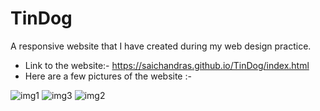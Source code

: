 # TinDog

A responsive website that I have created during my web design practice.

* Link to the website:- https://saichandras.github.io/TinDog/index.html
* Here are a few pictures of the website :-

![img1](https://user-images.githubusercontent.com/42498264/99841022-23454200-2b33-11eb-8aec-606d8d6262bb.PNG)
![img3](https://user-images.githubusercontent.com/42498264/99841044-2d674080-2b33-11eb-804d-33c87f772441.PNG)
![img2](https://user-images.githubusercontent.com/42498264/99841038-2b9d7d00-2b33-11eb-9b43-f42fa1376ccf.PNG)

